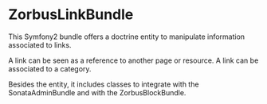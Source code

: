 ZorbusLinkBundle
================

This Symfony2 bundle offers a doctrine entity to manipulate information associated to links.

A link can be seen as a reference to another page or resource. A link can be associated to a category.

Besides the entity, it includes classes to integrate with the SonataAdminBundle and with the ZorbusBlockBundle.